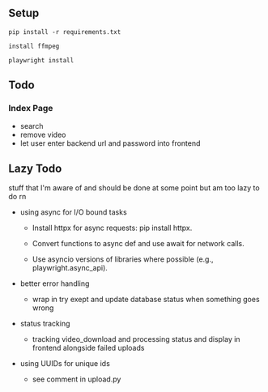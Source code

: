 ## Setup

`pip install -r requirements.txt`

`install ffmpeg`

`playwright install`

## Todo

### Index Page

- search
- remove video
- let user enter backend url and password into frontend

## Lazy Todo

stuff that I'm aware of and should be done at some point but am too lazy to do rn

- using async for I/O bound tasks

  - Install httpx for async requests: pip install httpx.

  - Convert functions to async def and use await for network calls.

  - Use asyncio versions of libraries where possible (e.g., playwright.async_api).

- better error handling

  - wrap in try exept and update database status when something goes wrong

- status tracking

  - tracking video_download and processing status and display in frontend alongside failed uploads

- using UUIDs for unique ids
  - see comment in upload.py
